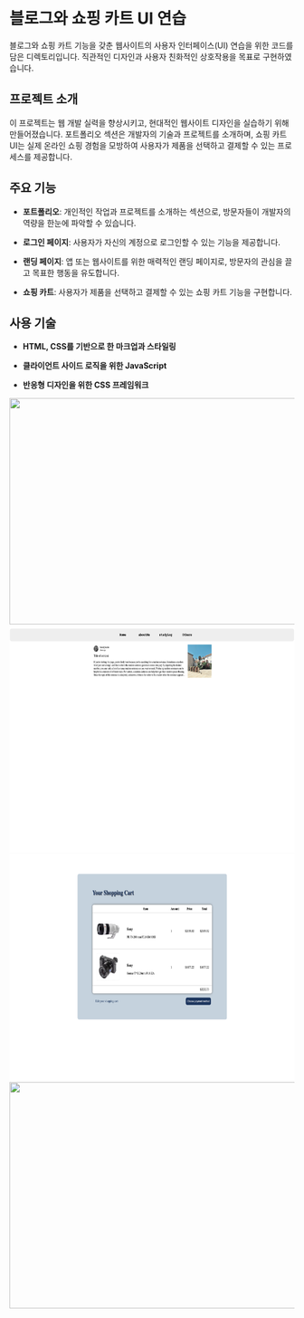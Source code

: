 # 블로그와 쇼핑 카트 UI 연습

블로그와 쇼핑 카트 기능을 갖춘 웹사이트의 사용자 인터페이스(UI) 연습을 위한 코드를 담은 디렉토리입니다. 직관적인 디자인과 사용자 친화적인 상호작용을 목표로 구현하였습니다.

## 프로젝트 소개

이 프로젝트는 웹 개발 실력을 향상시키고, 현대적인 웹사이트 디자인을 실습하기 위해 만들어졌습니다. 포트폴리오 섹션은 개발자의 기술과 프로젝트를 소개하며, 쇼핑 카트 UI는 실제 온라인 쇼핑 경험을 모방하여 사용자가 제품을 선택하고 결제할 수 있는 프로세스를 제공합니다.

## 주요 기능

- **포트폴리오**: 개인적인 작업과 프로젝트를 소개하는 섹션으로, 방문자들이 개발자의 역량을 한눈에 파악할 수 있습니다.

- **로그인 페이지**: 사용자가 자신의 계정으로 로그인할 수 있는 기능을 제공합니다.

- **랜딩 페이지**: 앱 또는 웹사이트를 위한 매력적인 랜딩 페이지로, 방문자의 관심을 끌고 목표한 행동을 유도합니다.

- **쇼핑 카트**: 사용자가 제품을 선택하고 결제할 수 있는 쇼핑 카트 기능을 구현합니다.

## 사용 기술

- **HTML, CSS를 기반으로 한 마크업과 스타일링**

- **클라이언트 사이드 로직을 위한 JavaScript**

- **반응형 디자인을 위한 CSS 프레임워크**


<img src="images/login.png" alt="" width="700" height="400">
<img src="images/home.png" alt="" width="700" height="400">
<img src="images/cart.png" alt="" width="700" height="400">
<img src="images/main.png" alt="" width="700" height="400">
